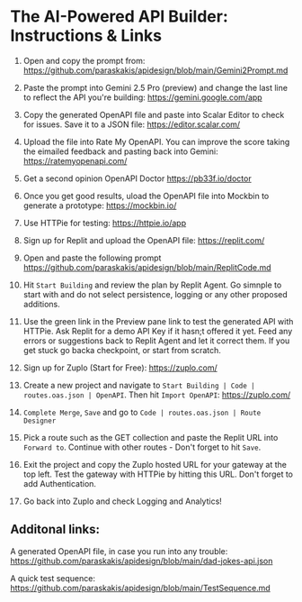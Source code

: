 # The AI-Powered API Builder: Instructions & Links

1. Open and copy the prompt from: https://github.com/paraskakis/apidesign/blob/main/Gemini2Prompt.md

2. Paste the prompt into Gemini 2.5 Pro (preview) and change the last line to reflect the API you're building: https://gemini.google.com/app

3. Copy the generated OpenAPI file and paste into Scalar Editor to check for issues. Save it to a JSON file: https://editor.scalar.com/

4. Upload the file into Rate My OpenAPI. You can improve the score taking the eimailed feedback and pasting back into Gemini: https://ratemyopenapi.com/

5. Get a second opinion OpenAPI Doctor https://pb33f.io/doctor

6. Once you get good results, uload the OpenAPI file into Mockbin to generate a prototype: https://mockbin.io/

7. Use HTTPie for testing: https://httpie.io/app

8. Sign up for Replit and upload the OpenAPI file: https://replit.com/

9. Open and paste the following prompt https://github.com/paraskakis/apidesign/blob/main/ReplitCode.md

10. Hit `Start Building` and review the plan by Replit Agent. Go simnple to start with and do not select persistence, logging or any other proposed additions.

11. Use the green link in the Preview pane link to test the generated API with HTTPie. Ask Replit for a demo API Key if it hasn;t offered it yet. Feed any errors or suggestions back to Replit Agent and let it correct them. If you get stuck go backa checkpoint, or start from scratch.

12. Sign up for Zuplo  (Start for Free): https://zuplo.com/

13. Create a new project and navigate to `Start Building | Code | routes.oas.json | OpenAPI`. Then hit `Import OpenAPI`: https://zuplo.com/

14. `Complete Merge`, `Save` and go to `Code | routes.oas.json | Route Designer`

15. Pick a route such as the GET collection and paste the Replit URL into `Forward to`. Continue with other routes - Don't forget to hit `Save`.

16. Exit the project and copy the Zuplo hosted URL for your gateway at the top left. Test the gateway with HTTPie by hitting this URL. Don't forget to add Authentication.

17. Go back into Zuplo and check Logging and Analytics!

## Additonal links:

A generated OpenAPI file, in case you run into any trouble: https://github.com/paraskakis/apidesign/blob/main/dad-jokes-api.json

A quick test sequence: https://github.com/paraskakis/apidesign/blob/main/TestSequence.md

